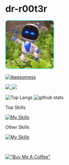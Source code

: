 
# dr-r00t3r

<p align="left">
	<img alt="Waving Hi" height="150px" style="border-radius:5%;border:1px solid cyan" src="hi.webp" />
</p>

[![Awesomess](https://cdn.rawgit.com/sindresorhus/awesome/d7305f38d29fed78fa85652e3a63e154dd8e8829/media/badge.svg)](https://github.com/Webplicity/transferable-context-aware-vr)

<p align="left">
    <a href="https://www.linkedin.com/in/milad-gilani-3655a1141/">
        <img height="20" src="https://img.shields.io/twitter/follow/dr-r00t3r?label=Email&color=blue&style=flat" />
    </a>
    <a href="https://www.linkedin.com/in/milad-gilani-3655a1141/">
        <img height="20" src="https://img.shields.io/twitter/follow/dr-r00t3r?label=LinkedIn&color=blue&style=flat" />
    </a>
</p>

<p align="left">
	<img alt="Top Langs" height="150px" src="https://github-readme-stats.vercel.app/api/top-langs/?username=dr-r00t3r&layout=compact&show_icons=true&theme=dark" />
  <img alt="github stats" height="150px" src="https://github-readme-stats.vercel.app/api?username=dr-r00t3r&theme=dark&show_icons=ture" />
</p>

<p>Top Skills</p>

[![My Skills](https://skillicons.dev/icons?i=linux,ansible,aws,gcp,docker,kubernetes,golang,react,js,python,java,cpp,nginx)](https://skillicons.dev)

<p>Other Skills</p>

[![My Skills](https://skillicons.dev/icons?i=ruby,rails,mysql,mongodb,rust,dynamodb,azure,cloudflare,jenkins,redux,nextjs,r,flask,django,androidstudio,spring,maven,gradle,kotlin,idea,dart,flutter,scala,php,laravel,c,cs,bash,css,fastapi,firebase,git,github,githubactions,gitlab,html,bootstrap,dotnet,md,sass,babel,coffeescript,redux,codepen,cmake,nextjs,netlify,express,jquery,electron,gulp,fastapi,graphql,redis,jenkins,jest,fediverse,openshift,md,sqlite,postgres,firebase,postman,powershell,raspberrypi,arduino,regex,selenium,cassandra,ts,vercel,vim,vscode,vue,unity,unreal,ipfs,webpack,tensorflow,wasm,solidity,solidjs,webflow,pug,atom,ps,blender,autocad,herokufigma)](https://skillicons.dev)

<br>

[!["Buy Me A Coffee"](https://www.buymeacoffee.com/assets/img/custom_images/orange_img.png)](https://www.buymeacoffee.com/dr-r00t3r)
